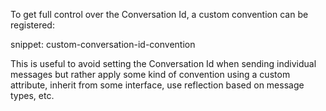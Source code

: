 To get full control over the Conversation Id, a custom convention can be registered:

snippet: custom-conversation-id-convention

This is useful to avoid setting the Conversation Id when sending individual messages but rather apply some kind of convention using a custom attribute, inherit from some interface, use reflection based on message types, etc.
